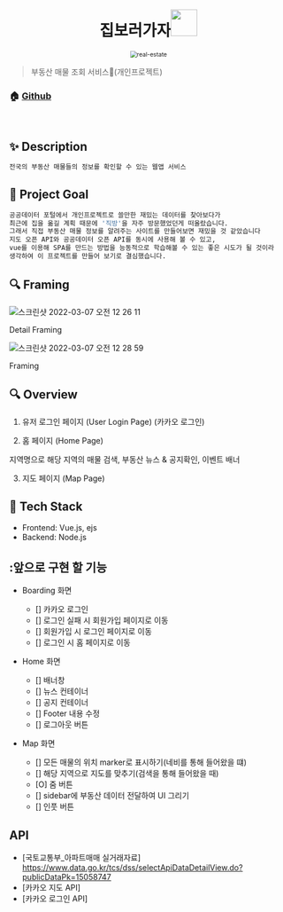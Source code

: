 <h1 align="center">집보러가자<img src="https://raw.githubusercontent.com/MartinHeinz/MartinHeinz/master/wave.gif" width="48px"></h1>

<center>
    <img src="https://user-images.githubusercontent.com/78582073/156260999-833035f1-2114-4ff5-84b1-e3e169d40cc9.png" alt="real-estate" style="zoom:76%;" align="center"/>
</center>

> 부동산 매물 조회 서비스(개인프로젝트)

### 🏠 [Github](https://github.com/devVenny/real-estate-app)

<br>

## ✨ Description

```sh
전국의 부동산 매물들의 정보를 확인할 수 있는 웹앱 서비스
```

## :pushpin: Project Goal

```sh
공공데이터 포털에서 개인프로젝트로 쓸만한 재밌는 데이터를 찾아보다가
최근에 집을 옮길 계획 때문에 '직방'을 자주 방문했었던게 떠올랐습니다.
그래서 직접 부동산 매물 정보를 알려주는 사이트를 만들어보면 재밌을 것 같았습니다
지도 오픈 API와 공공데이터 오픈 API를 동시에 사용해 볼 수 있고,
vue를 이용해 SPA를 만드는 방법을 능동적으로 학습해볼 수 있는 좋은 시도가 될 것이라
생각하여 이 프로젝트를 만들어 보기로 결심했습니다.
```

## :mag: Framing

![스크린샷 2022-03-07 오전 12 26 11](https://user-images.githubusercontent.com/78582073/156929771-1b1b2687-8cc7-4005-8271-9c42a53e8c48.png)

Detail Framing

![스크린샷 2022-03-07 오전 12 28 59](https://user-images.githubusercontent.com/78582073/156929878-56d03966-c888-46d6-812f-4ac9bd7a6ab3.png)

Framing

## :mag: Overview

1. 유저 로그인 페이지 (User Login Page) (카카오 로그인)

2. 홈 페이지 (Home Page)

지역명으로 해당 지역의 매물 검색, 부동산 뉴스 & 공지확인, 이벤트 배너

3. 지도 페이지 (Map Page)

## :wrench: Tech Stack

- Frontend: Vue.js, ejs
- Backend: Node.js

## :앞으로 구현 할 기능

- Boarding 화면

  - [] 카카오 로그인
  - [] 로그인 실패 시 회원가입 페이지로 이동
  - [] 회원가입 시 로그인 페이지로 이동
  - [] 로그인 시 홈 페이지로 이동

- Home 화면

  - [] 배너창
  - [] 뉴스 컨테이너
  - [] 공지 컨테이너
  - [] Footer 내용 수정
  - [] 로그아웃 버튼

- Map 화면

  - [] 모든 매물의 위치 marker로 표시하기(네비를 통해 들어왔을 떄)
  - [] 해당 지역으로 지도를 맞추기(검색을 통해 들어왔을 때)
  - [O] 줌 버튼
  - [] sidebar에 부동산 데이터 전달하여 UI 그리기
  - [] 인풋 버튼

## API

- [국토교통부_아파트매매 실거래자료] https://www.data.go.kr/tcs/dss/selectApiDataDetailView.do?publicDataPk=15058747
- [카카오 지도 API]
- [카카오 로그인 API]
